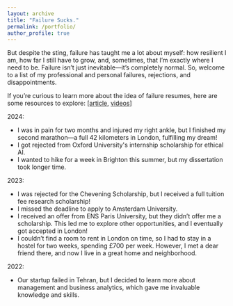 ```yaml
---
layout: archive
title: "Failure Sucks."
permalink: /portfolio/
author_profile: true
---
```




But despite the sting, failure has taught me a lot about myself: how resilient I am, how far I still have to grow, and, sometimes, that I’m exactly where I need to be.
Failure isn’t just inevitable—it’s completely normal.
So, welcome to a list of my professional and personal failures, rejections, and disappointments.

If you’re curious to learn more about the idea of failure resumes, here are some resources to explore: [[article](https://www.nytimes.com/2019/02/03/smarter-living/failure-resume.html), [videos](https://www.youtube.com/watch?v=xxZVEv3KuzE)]

 2024:

- I was in pain for two months and injured my right ankle, but I finished my second marathon—a full 42 kilometers in London, fulfilling my dream!
- I got rejected from Oxford University's internship scholarship for ethical AI. 
- I wanted to hike for a week in Brighton this summer, but my dissertation took longer time.

  

 2023:

 - I was rejected for the Chevening Scholarship, but I received a full tuition fee research scholarship!
  - I missed the deadline to apply to Amsterdam University.
  - I received an offer from ENS Paris University, but they didn’t offer me a scholarship. This led me to explore other opportunities, and I eventually got accepted in London!
- I couldn’t find a room to rent in London on time, so I had to stay in a hostel for two weeks, spending £700 per week. However, I met a dear friend there, and now I live in a great home and neighborhood.

  

 2022:
- Our startup failed in Tehran, but I decided to learn more about management and business analytics, which gave me invaluable knowledge and skills.
